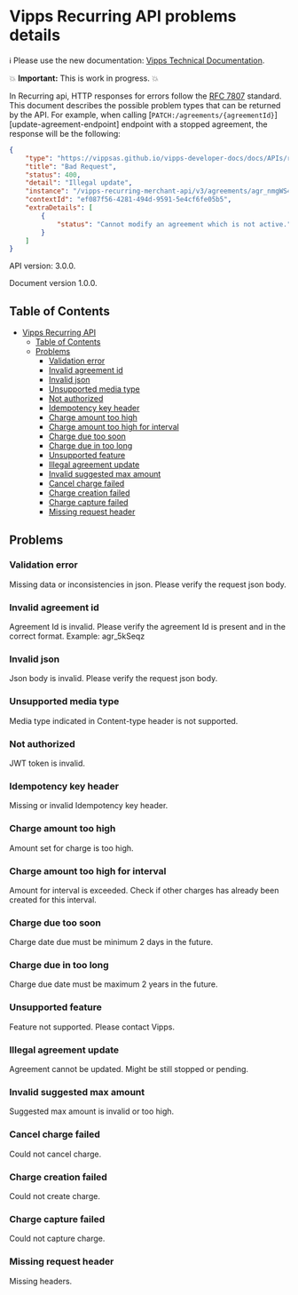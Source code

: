 <!-- START_METADATA
---
title: FAQ
sidebar_position: 90
pagination_next: null
---
END_METADATA -->

# Vipps Recurring API problems details

<!-- START_COMMENT -->

ℹ️ Please use the new documentation:
[Vipps Technical Documentation](https://vippsas.github.io/vipps-developer-docs/).

<!-- END_COMMENT -->

💥 **Important:** This is work in progress. 💥

In Recurring api, HTTP responses for errors follow the [RFC 7807](https://www.rfc-editor.org/rfc/rfc7807) standard.
This document describes the possible problem types that can be returned by the API. 
For example, when calling [`PATCH:/agreements/{agreementId}`][update-agreement-endpoint] endpoint with a stopped agreement, 
the response will be the following:

```json
{
    "type": "https://vippsas.github.io/vipps-developer-docs/docs/APIs/recurring-api/vipps-recurring-api-problems#illegal-agreement-update",
    "title": "Bad Request",
    "status": 400,
    "detail": "Illegal update",
    "instance": "/vipps-recurring-merchant-api/v3/agreements/agr_nmgWS4e",
    "contextId": "ef087f56-4281-494d-9591-5e4cf6fe05b5",
    "extraDetails": [
        {
            "status": "Cannot modify an agreement which is not active."
        }
    ]
}
```


API version: 3.0.0.

Document version 1.0.0.

<!-- START_TOC -->

## Table of Contents

- [Vipps Recurring API](#vipps-recurring-api-problems)
  - [Table of Contents](#table-of-contents)
  - [Problems](#problems)
    - [Validation error](#validation-error)
    - [Invalid agreement id](#invalid-agreement-id)
    - [Invalid json](#invalid-json)
    - [Unsupported media type](#unsupported-media-type)
    - [Not authorized](#not-authorized)
    - [Idempotency key header](#idempotency-key-header)
    - [Charge amount too high](#charge-amount-too-high)
    - [Charge amount too high for interval](#charge-amount-too-high-for-interval)
    - [Charge due too soon](#charge-due-too-soon)
    - [Charge due in too long](#charge-due-in-too-long)
    - [Unsupported feature](#unsupported-feature)
    - [Illegal agreement update](#illegal-agreement-update)
    - [Invalid suggested max amount](#invalid-suggested-max-amount)
    - [Cancel charge failed](#cancel-charge-failed)
    - [Charge creation failed](#charge-creation-failed)
    - [Charge capture failed](#charge-capture-failed)
    - [Missing request header](#missing-request-header)


<!-- END_TOC -->

## Problems

### Validation error
Missing data or inconsistencies in json. Please verify the request json body.

### Invalid agreement id
Agreement Id is invalid. Please verify the agreement Id is present and in the correct format. 
Example: agr_5kSeqz

### Invalid json
Json body is invalid. Please verify the request json body.

### Unsupported media type
Media type indicated in Content-type header is not supported.

### Not authorized
JWT token is invalid.

### Idempotency key header
Missing or invalid Idempotency key header.

### Charge amount too high
Amount set for charge is too high.

### Charge amount too high for interval
Amount for interval is exceeded. Check if other charges has already been created for this interval. 

### Charge due too soon
Charge date due must be minimum 2 days in the future.

### Charge due in too long
Charge due date must be maximum 2 years in the future.

### Unsupported feature
Feature not supported. Please contact Vipps.

### Illegal agreement update
Agreement cannot be updated. Might be still stopped or pending.

### Invalid suggested max amount
Suggested max amount is invalid or too high. 

### Cancel charge failed
Could not cancel charge.

### Charge creation failed
Could not create charge.

### Charge capture failed
Could not capture charge.

### Missing request header
Missing headers. 
